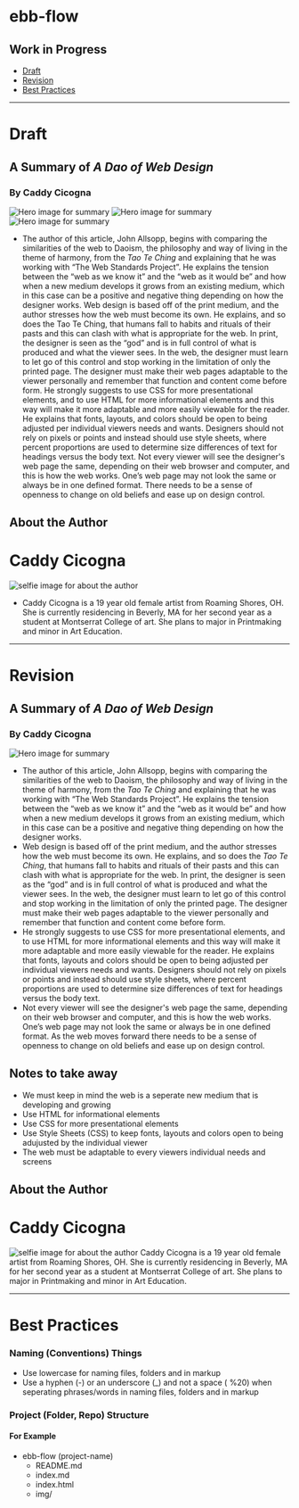 # ebb-flow
## Work in Progress

- [Draft](#draft)
- [Revision](#revision)
- [Best Practices](#best-practices)

- - -

# Draft
## A Summary of _A Dao of Web Design_
### By Caddy Cicogna
![Hero image for summary](img/WebDesign1.jpg)
![Hero image for summary](img/WebDesign1BW.jpg)
![Hero image for summary](img/Vectorheroimage2.jpg)

- The author of this article, John Allsopp, begins with comparing the similarities of the web to Daoism, the philosophy and way of living in the theme of harmony, from the _Tao Te Ching_ and explaining that he was working with “The Web Standards Project”. He explains the tension between the “web as we know it” and the “web as it would be” and how when a new medium develops it grows from an existing medium, which in this case can be a positive and negative thing depending on how the designer works. Web design is based off of the print medium, and the author stresses how the web must become its own. He explains, and so does the Tao Te Ching, that humans fall to habits and rituals of their pasts and this can clash with what is appropriate for the web. In print, the designer is seen as the “god” and is in full control of what is produced and what the viewer sees. In the web, the designer must learn to let go of this control and stop working in the limitation of only the printed page. The designer must make their web pages adaptable to the viewer personally and remember that function and content come before form. He strongly suggests to use CSS for more presentational elements, and to use HTML for more informational elements and this way will make it more adaptable and more easily viewable for the reader. He explains that fonts, layouts, and colors should be open to being adjusted per individual viewers needs and wants. Designers should not rely on pixels or points and instead should use style sheets, where percent proportions are used to determine size differences of text for headings versus the body text. Not every viewer will see the designer's web page the same, depending on their web browser and computer, and this is how the web works. One’s web page may not look the same or always be in one defined format. There needs to be a sense of openness to change on old beliefs and ease up on design control. 

## About the Author
# Caddy Cicogna
![selfie image for about the author](img/img/aboutmephoto1.jpg)
- Caddy Cicogna is a 19 year old female artist from Roaming Shores, OH. She is currently residencing in Beverly, MA for her second year as a student at Montserrat College of art. She plans to major in Printmaking and minor in Art Education. 

- - -

# Revision
## A Summary of _A Dao of Web Design_
### By Caddy Cicogna
![Hero image for summary](img/Vectorheroimage3.jpg)

- The author of this article, John Allsopp, begins with comparing the similarities of the web to Daoism, the philosophy and way of living in the theme of harmony, from the _Tao Te Ching_ and explaining that he was working with “The Web Standards Project”. He explains the tension between the “web as we know it” and the “web as it would be” and how when a new medium develops it grows from an existing medium, which in this case can be a positive and negative thing depending on how the designer works. 
- Web design is based off of the print medium, and the author stresses how the web must become its own. He explains, and so does the _Tao Te Ching_, that humans fall to habits and rituals of their pasts and this can clash with what is appropriate for the web. In print, the designer is seen as the “god” and is in full control of what is produced and what the viewer sees. In the web, the designer must learn to let go of this control and stop working in the limitation of only the printed page. The designer must make their web pages adaptable to the viewer personally and remember that function and content come before form. 
- He strongly suggests to use CSS for more presentational elements, and to use HTML for more informational elements and this way will make it more adaptable and more easily viewable for the reader. He explains that fonts, layouts and colors should be open to being adjusted per individual viewers needs and wants. Designers should not rely on pixels or points and instead should use style sheets, where percent proportions are used to determine size differences of text for headings versus the body text. 
- Not every viewer will see the designer's web page the same, depending on their web browser and computer, and this is how the web works. One’s web page may not look the same or always be in one defined format. As the web moves forward there needs to be a sense of openness to change on old beliefs and ease up on design control. 

## Notes to take away

- We must keep in mind the web is a seperate new medium that is developing and growing
- Use HTML for informational elements
- Use CSS for more presentational elements
- Use Style Sheets (CSS) to keep fonts, layouts and colors open to being adujusted by the individual viewer
- The web must be adaptable to every viewers individual needs and screens 

## About the Author
# Caddy Cicogna
![selfie image for about the author](img/aboutmephoto5.jpg) Caddy Cicogna is a 19 year old female artist from Roaming Shores, OH. She is currently residencing in Beverly, MA for her second year as a student at Montserrat College of art. She plans to major in Printmaking and minor in Art Education. 

- - -

# Best Practices
### Naming (Conventions) Things
- Use lowercase for naming files, folders and in markup
- Use a hyphen (-) or an underscore (_) and not a space ( %20) when seperating phrases/words in naming files, folders and in markup

### Project (Folder, Repo) Structure
#### For Example
- ebb-flow (project-name)
  - README.md
  - index.md
  - index.html
  - img/
  
